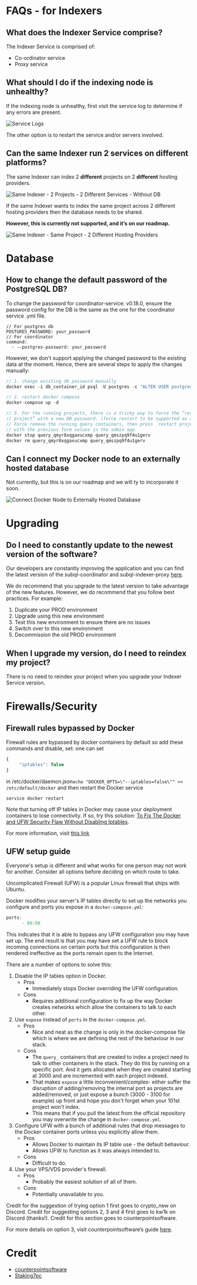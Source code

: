 # FAQs - for Indexers

## What does the Indexer Service comprise?

The Indexer Service is comprised of:

- Co-ordinator service
- Proxy service

## What should I do if the indexing node is unhealthy?

If the indexing node is unhealthy, first visit the service log to determine if any errors are present.

![Service Logs](/assets/img/service_logs_indexerfaqs.png)

The other option is to restart the service and/or servers involved.

## Can the same Indexer run 2 services on different platforms?

The same Indexer can index 2 **different** projects on 2 **different** hosting providers.

![Same Indexer - 2 Projects - 2 Different Services - Without DB ](/assets/img/same_indexers_twoservices_without_db_indexerfaqs.png)

If the same Indexer wants to index the same project across 2 different hosting providers then the database needs to be shared.

**However, this is currently not supported, and it’s on our roadmap.**

![Same Indexer - Same Project - 2 Different Hosting Providers](/assets/img/two_indexers_with_db_indexerfaqs.png)

# Database

## How to change the default password of the PostgreSQL DB?

To change the password for coordinator-service: v0.18.0, ensure the password config for the DB is the same as the one for the coordinator service .yml file.

```
// For postgres db
POSTGRES_PASSWORD: your_password
// For coordinator
command:
  - --postgres-password: your_password
```

However, we don't support applying the changed password to the existing data at the moment. Hence, there are several steps to apply the changes manually:

```jsx
// 1. change existing db password manually
docker exec -i db_container_id psql -U postgres -c "ALTER USER postgres WITH PASSWORD 'your_password'"

// 2. restart docker compose
docker-compose up -d

// 3. For the running projects, there is a tricky way to force the “restart the
// project” with a new DB password. (force restart to be supported as an option flag in the future).
// Force remove the running query containers, then press `restart project`
// with the previous form values in the admin app.
docker stop query_qmyr8xqgaxucxmp query_qmszpq9f4u1gerv
docker rm query_qmyr8xqgaxucxmp query_qmszpq9f4u1gerv
```

## Can I connect my Docker node to an externally hosted database

Not currently, but this is on our roadmap and we will ty to incorporate it soon.

![Connect Docker Node to Externally Hosted Database](/assets/img/connect_node_externalDB_indexerfaqs.png)

# Upgrading

## Do I need to constantly update to the newest version of the software?

Our developers are constantly improving the application and you can find the latest version of the subql-coordinator and subql-indexer-proxy [here](https://www.notion.so/SubQuery-Frontier-Testnet-27843cfb69a14dbb8fbf7b1477014ad8).

We do recommend that you upgrade to the latest version to take advantage of the new features. However, we do recommend that you follow best practices. For example:

1. Duplicate your PROD environment
2. Upgrade using this new environment
3. Test this new environment to ensure there are no issues
4. Switch over to this new environment
5. Decommission the old PROD environment

## When I upgrade my version, do I need to reindex my project?

There is no need to reindex your project when you upgrade your Indexer Service version.

# Firewalls/Security

## Firewall rules bypassed by Docker

Firewall rules are bypassed by docker containers by default so add these commands and disable, set: one can set

```jsx
{
     "iptables": false
}
```

in /etc/docker/daemon.json`echo "DOCKER_OPTS=\"--iptables=false\"" >> /etc/default/docker` and then restart the Docker service

`service docker restart`

Note that turning off IP tables in Docker may cause your deployment containers to lose connectivity. If so, try this solution: [To Fix The Docker and UFW Security Flaw Without Disabling Iptables](https://hub.docker.com/r/chaifeng/ufw-docker-agent/).

For more information, visit [this link](https://github.com/subquery/subql/issues/947)

## **UFW setup guide**

Everyone's setup is different and what works for one person may not work for another. Consider all options before deciding on which route to take.

Uncomplicated Firewall (UFW) is a popular Linux firewall that ships with Ubuntu.

Docker modifies your server's IP tables directly to set up the networks you configure and ports you expose in a `docker-compose.yml`:

```jsx
ports:
      - 80:80
```

This indicates that it is able to bypass any UFW configuration you may have set up. The end result is that you may have set a UFW rule to block incoming connections on certain ports but this configuration is then rendered ineffective as the ports remain open to the Internet.

There are a number of options to solve this:

1. Disable the IP tables option in Docker.
   - Pros
     - Immediately stops Docker overriding the UFW configuration.
   - Cons
     - Requires additional configuration to fix up the way Docker creates networks which allow the containers to talk to each other.
2. Use `expose` instead of `ports` in the `docker-compose.yml`.
   - Pros
     - Nice and neat as the change is only in the docker-compose file which is where we are defining the rest of the behaviour in our stack.
   - Cons
     - The `query_` containers that are created to index a project need to talk to other containers in the stack. They do this by running on a specific port. And it gets allocated when they are created starting at 3000 and are incremented with each project indexed.
     - That makes `expose` a little inconvenient/complex- either suffer the disruption of adding/removing the internal port as projects are added/removed, or just expose a bunch (3000 - 3100 for example) up front and hope you don't forget when your 101st project won't index.
     - This means that if you pull the latest from the official repository you may overwrite the change in `docker-compose.yml`.
3. Configure UFW with a bunch of additional rules that drop messages to the Docker container ports unless you explicitly allow them.
   - Pros
     - Allows Docker to maintain its IP table use - the default behaviour.
     - Allows UFW to function as it was always intended to.
   - Cons
     - Difficult to do.
4. Use your VPS/VDS provider's firewall.
   - Pros
     - Probably the easiest solution of all of them.
   - Cons
     - Potentially unavailable to you.

Credit for the suggestion of trying option 1 first goes to crypto_new on Discord. Credit for suggesting options 2, 3 and 4 first goes to kw1k on Discord (thanks!). Credit for this section goes to counterpointsoftware.

For more details on option 3, visit counterpointsoftware’s guide [here](https://github.com/counterpointsoftware/subquery-indexer/tree/documentation-gotchas-and-faqs).

# Credit

- [counterpointsoftware](https://github.com/counterpointsoftware/subquery-indexer/tree/documentation-gotchas-and-faqs)
- [Staking7pc](https://github.com/Staking7pc)
